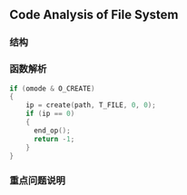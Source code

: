 ## Code Analysis of File System

### 结构

### 函数解析

```c
if (omode & O_CREATE)
{
    ip = create(path, T_FILE, 0, 0);
    if (ip == 0)
    {
      end_op();
      return -1;
    }
}
```

### 重点问题说明
